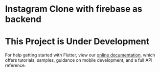 # Instagram Clone with firebase as backend

# This Project is Under Development



For help getting started with Flutter, view our
[online documentation](https://flutter.dev/docs), which offers tutorials,
samples, guidance on mobile development, and a full API reference.
